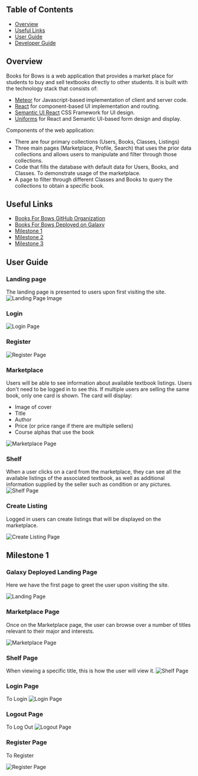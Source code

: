 ## Table of Contents

* [Overview](#overview)
* [Useful Links](#useful-links)
* [User Guide](#user-guide)
* [Developer Guide](#developer-guide)

## Overview

Books for Bows is a web application that provides a market place for students to buy and sell textbooks directly to other students. It is built with the technology stack that consists of:

* [Meteor](https://www.meteor.com/) for Javascript-based implementation of client and server code.
* [React](https://reactjs.org/) for component-based UI implementation and routing.
* [Semantic UI React](https://react.semantic-ui.com/) CSS Framework for UI design.
* [Uniforms](https://uniforms.tools/) for React and Semantic UI-based form design and display.

Components of the web application:

* There are four primary collections (Users, Books, Classes, Listings)
* Three main pages (Marketplace, Profile, Search) that uses the prior data collections and allows users to manipulate and filter through those collections.
* Code that fills the database with default data for Users, Books, and Classes. To demonstrate usage of the marketplace.
* A page to filter through different Classes and Books to query the collections to obtain a specific book.

## Useful Links

* [Books For Bows GitHub Organization](https://github.com/books-for-bows)
* [Books For Bows Deployed on Galaxy](http://books-for-bows.meteorapp.com/#/)
* [Milestone 1](https://github.com/books-for-bows/books-for-bows/projects/2)
* [Milestone 2](https://github.com/books-for-bows/books-for-bows/projects/3)
* [Milestone 3](https://github.com/books-for-bows/books-for-bows/projects/4)

## User Guide

### Landing page

The landing page is presented to users upon first visiting the site.
![Landing Page Image](assets/images/prototypes/landing-mockup0.png "Landing Page")

### Login

![Login Page](assets/images/prototypes/login-mockup.png "Login Page")

### Register

![Register Page](assets/images/prototypes/register-mockup.png "Register Page")

### Marketplace

Users will be able to see information about available textbook listings. Users don't need to be logged in to see this. If multiple users are selling the same book, only one card is shown. The card will display:

* Image of cover
* Title
* Author
* Price (or price range if there are multiple sellers)
* Course alphas that use the book

![Marketplace Page](assets/images/prototypes/marketplace-mockup.png "Marketplace Page")

### Shelf

When a user clicks on a card from the marketplace, they can see all the available listings of the associated textbook, as well as additional information supplied by the seller such as condition or any pictures.
![Shelf Page](assets/images/prototypes/shelf-mockup.png "Shelf Page")

### Create Listing

Logged in users can create listings that will be displayed on the marketplace.

![Create Listing Page](assets/images/prototypes/createlisting-mockup.png "Create Listing Page")

## Milestone 1

### Galaxy Deployed Landing Page

Here we have the first page to greet the user upon visiting the site.

![Landing Page](assets/images/mockups/landing-mockup.PNG "Landing Page")

### Marketplace Page

Once on the Marketplace page, the user can browse over a number of titles relevant to their major and interests.

![Marketplace Page](assets/images/mockups/marketplace-mockup.png "Marketplace Page")

### Shelf Page

When viewing a specific title, this is how the user will view it.
![Shelf Page](assets/images/prototypes/shelf-mockup.png "Shelf Page")

### Login Page

To Login
![Login Page](assets/images/SignInPage2.png "Login Page")

### Logout Page

To Log Out
![Logout Page](assets/images/SignOutPage2.png "Logout Page")

### Register Page

To Register

![Register Page](assets/images/SignUpPage2.png "Register Page")
